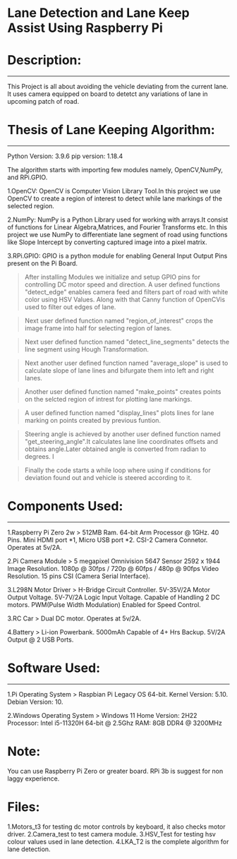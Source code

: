 # Lane Detection and Lane Keep Assist Using Raspberry Pi
	
# Description:
  -----------

This Project is all about avoiding the vehicle deviating from the current lane. 
It uses camera equipped on board to detetct any variations of lane in upcoming patch of road.

# Thesis of Lane Keeping Algorithm:
 --------------------------------
Python Version: 3.9.6
pip version: 1.18.4

The algorithm starts with importing few modules namely, OpenCV,NumPy, and RPi.GPIO.

1.OpenCV: OpenCV is Computer Vision Library Tool.In this project we use OpenCV to create a region of interest to detect while lane markings 
of the selected region.

2.NumPy: NumPy is a Python Library used for working with arrays.It consist of functions for Linear Algebra,Matrices, and Fourier Transforms etc.
In this project we use NumPy to differentiate lane segment of road using functions like Slope Intercept by converting captured image into a pixel matrix.

3.RPi.GPIO: GPIO is a python module for enabling General Input Output Pins present on the Pi Board. 

> After installing Modules we initialize and setup GPIO pins for controlling DC motor speed and direction. A user defined functions "detect_edge" enables camera feed and filters part of road with white color using HSV Values.
Along with that Canny function of OpenCVis used to filter out edges of lane.

> Next user defined function named "region_of_interest" crops the image frame into half for selecting region of lanes.

>Next user defined function named "detect_line_segments" detects the line segment using Hough Transformation.

>Next another user defined function named "average_slope" is used to calculate slope of lane lines and bifurgate them into left and right lanes.

>Another user defined function named "make_points" creates points on the selcted region of intrest for plotting lane markings.

>A user defined function named "display_lines" plots lines for lane marking on points created by previous funtion.

>Steering angle is achieved by another user defined function named "get_steering_angle".It calculates lane line coordinates offsets and obtains angle.Later 
obtained angle is converted from radian to degrees. I

>Finally the code starts a while loop where using if conditions for deviation found out and vehicle is steered according to it.

# Components Used:
 ---------------

1.Raspberry Pi Zero 2w > 
512MB Ram.
64-bit Arm Processor @ 1GHz.
40 Pins.
Mini HDMI port *1, Micro USB port *2.
CSI-2 Camera Connetor.
Operates at 5v/2A.
						 
2.Pi Camera Module > 
5 megapixel Omnivision 5647 Sensor
2592 x 1944 Image Resolution.
1080p @ 30fps / 720p @ 60fps / 480p @ 90fps Video Resolution.
15 pins CSI (Camera Serial Interface).
						 
3.L298N Motor Driver > 
H-Bridge Circuit Controller.
5V-35V/2A Motor Output Voltage.
5V-7V/2A  Logic Input Voltage.
Capable of Handling 2 DC motors.
PWM(Pulse Width Modulation) Enabled for Speed Control.
						 
3.RC Car > 
Dual DC motor.
Operates at 5v/2A.
						 
4.Battery > 
Li-ion Powerbank.
5000mAh Capable of 4+ Hrs Backup.
5V/2A Output @ 2 USB Ports.


# Software Used:
 -------------

1.Pi Operating System > 
Raspbian Pi Legacy OS 64-bit. 
Kernel Version: 5.10.
Debian Version: 10.
						
2.Windows Operating System > 
Windows 11 Home
Version: 2H22
Processor: Intel i5-11320H 64-bit @ 2.5Ghz
RAM: 8GB DDR4 @ 3200MHz
							 

# Note: 
You can use Raspberry Pi Zero or greater board. RPi 3b is suggest for non laggy experience.

# Files:
1.Motors_t3 for testing dc motor controls by keyboard, it also checks motor driver.
2.Camera_test to test camera module.
3.HSV_Test for testing hsv colour values used in lane detection.
4.LKA_T2 is the complete algorithm for lane detection.
